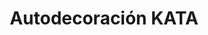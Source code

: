 ---
title: "Autodecoración KATA"
url: /san-ramon/autodecoracion-kata/
shop: piezas de automóviles
---